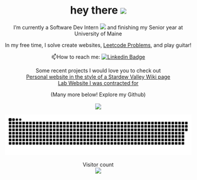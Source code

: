 
<div align="center">
  <h1>
    hey there
    <img src="https://media.giphy.com/media/hvRJCLFzcasrR4ia7z/giphy.gif" width="30px"/>
  </h1>

   I’m currently a Software Dev Intern <img src="https://media.giphy.com/media/WUlplcMpOCEmTGBtBW/giphy.gif" width="30"> and finishing my Senior year at University of Maine

  In my free time, I solve create websites,  <a href="https://leetcode.com/u/s0ph13/">Leetcode Problems</a>, and play guitar!
    
  :mailbox:How to reach me: <a href="https://www.linkedin.com/in/sophie-walden-1227b9233/">![Linkedin Badge](https://img.shields.io/badge/-SophieWalden-blue?style=flat&logo=Linkedin&logoColor=white)</a>

  Some recent projects I would love you to check out
  <br><a href="https://sophiewalden.github.io/StardewProfile/">Personal website in the style of a Stardew Valley Wiki page</a>
  <br><a href="https://sophiewalden.github.io/lab-website/">Lab Website I was contracted for</a>

  (Many more below! Explore my Github)
    
  <a href="#">
    <img height=200 align="center" src="https://my-stats-43gk.vercel.app/api?username=SophieWalden&show_icons=true&theme=radical&hide=issues,contribs,prs&include_all_commits=true&card_width=150" />
  </a>
  

  
  <a href=#><img src="contributions.svg"></a>
  
  <p align="center">
    Visitor count<br>
    <img src="https://profile-counter.glitch.me/SophieWalden/count.svg" />
  </p>
</div>

